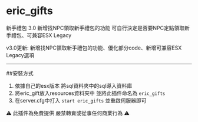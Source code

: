 # eric_gifts

新手禮包 3.0 新增找NPC領取新手禮包的功能 可自行決定是否要NPC定點領取新手禮包、可兼容ESX Legacy

v3.0更新: 新增找NPC領取新手禮包的功能、優化部分code、新增可兼容ESX Legacy選項
***
##安裝方式
1. 依據自己的esx版本 將sql資料夾中的sql導入資料庫
2. 將eric_gift放入resources資料夾中 並將此插件命名為 `eric_gifts`
3. 在server.cfg中打入 `start eric_gifts` 並重啟伺服器即可

⚠ 此插件為免費提供 嚴禁轉賣或從事任何商業行為 ⚠
